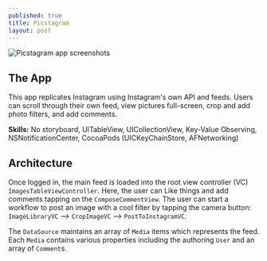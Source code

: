 ```yaml
---
published: true
title: Picstagram
layout: post
---
```

![Picstagram app screenshots](http://drjackl.github.io/picstagram.png)

## The App
This app replicates Instagram using Instagram's own API and feeds. Users can scroll through their own feed, view pictures full-screen, crop and add photo filters, and add comments.

**Skills:** No storyboard, UITableView, UICollectionView, Key-Value Observing, NSNotificationCenter, CocoaPods (UICKeyChainStore, AFNetworking)

## Architecture
Once logged in, the main feed is loaded into the root view controller (VC) `ImagesTableViewController`. Here, the user can Like things and add comments tapping on the `ComposeCommentView`. The user can start a workflow to post an image with a cool filter by tapping the camera button: `ImageLibraryVC` --> `CropImageVC` --> `PostToInstagramVC`.

The `DataSource` maintains an array of `Media` items which represents the feed. Each `Media` contains various properties including the authoring `User` and an array of `Comment`s.